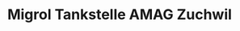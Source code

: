 ---
title: "Migrol Tankstelle AMAG Zuchwil"
url: /zuchwil/migrol-tankstelle-amag-zuchwil/
shop: Allgemein
---